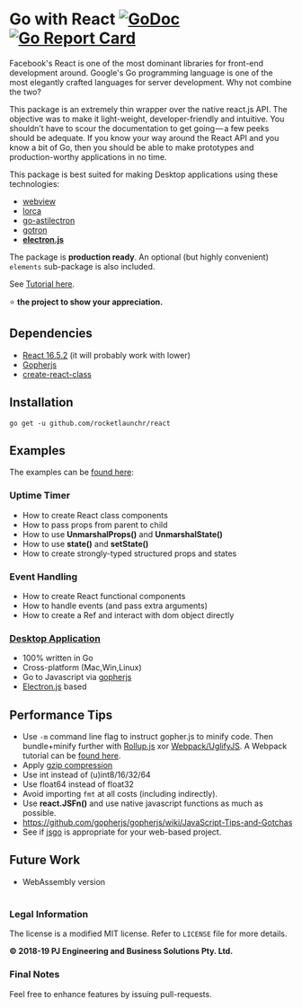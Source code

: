# Go with React [![GoDoc](http://godoc.org/github.com/rocketlaunchr/react?status.svg)](http://godoc.org/github.com/rocketlaunchr/react) [![Go Report Card](https://goreportcard.com/badge/github.com/rocketlaunchr/react)](https://goreportcard.com/report/github.com/rocketlaunchr/react)

Facebook's React is one of the most dominant libraries for front-end development around. Google's Go programming language is one of the most elegantly crafted languages for server development. Why not combine the two?

This package is an extremely thin wrapper over the native react.js API. The objective was to make it light-weight, developer-friendly and intuitive. You shouldn’t have to scour the documentation to get going — a few peeks should be adequate. If you know your way around the React API and you know a bit of Go, then you should be able to make prototypes and production-worthy applications in no time.

This package is best suited for making Desktop applications using these technologies:

-   [webview](https://github.com/zserge/webview)
-   [lorca](https://github.com/zserge/lorca)
-   [go-astilectron](https://github.com/asticode/go-astilectron)
-   [gotron](https://github.com/Equanox/gotron)
-   **[electron.js](https://electronjs.org/)**

The package is **production ready**. An optional (but highly convenient) `elements` sub-package is also included.

See [Tutorial here](https://medium.com/@rocketlaunchr.cloud/go-with-react-de5ee4f01df9).

⭐ **the project to show your appreciation.**

## Dependencies

-   [React 16.5.2](https://www.npmjs.com/package/react) (it will probably work with lower)
-   [Gopherjs](https://github.com/gopherjs/gopherjs)
-   [create-react-class](https://www.npmjs.com/package/create-react-class)

## Installation

```
go get -u github.com/rocketlaunchr/react
```

## Examples

The examples can be [found here](https://github.com/rocketlaunchr/react/tree/master/examples):

### Uptime Timer

-   How to create React class components
-   How to pass props from parent to child
-   How to use **UnmarshalProps()** and **UnmarshalState()**
-   How to use **state()** and **setState()**
-   How to create strongly-typed structured props and states

### Event Handling

-   How to create React functional components
-   How to handle events (and pass extra arguments)
-   How to create a Ref and interact with dom object directly

### [Desktop Application](https://github.com/rocketlaunchr/desktop-application)

-   100% written in Go
-   Cross-platform (Mac,Win,Linux)
-   Go to Javascript via [gopherjs](https://github.com/gopherjs/gopherjs)
-   [Electron.js](https://electronjs.org/) based

## Performance Tips

-   Use `-m` command line flag to instruct gopher.js to minify code. Then bundle+minify further with [Rollup.js](https://rollupjs.org) xor [Webpack/UglifyJS](https://github.com/gopherjs/gopherjs/issues/136). A Webpack tutorial can be [found here](https://medium.com/ag-grid/webpack-tutorial-understanding-how-it-works-f73dfa164f01).
-   Apply [gzip compression](https://en.wikipedia.org/wiki/HTTP_compression)
-   Use int instead of (u)int8/16/32/64
-   Use float64 instead of float32
-   Avoid importing `fmt` at all costs (including indirectly).
-   Use **react.JSFn()** and use native javascript functions as much as possible.
-   https://github.com/gopherjs/gopherjs/wiki/JavaScript-Tips-and-Gotchas
-   See if [jsgo](https://github.com/dave/jsgo) is appropriate for your web-based project.

## Future Work

-   WebAssembly version

#

### Legal Information

The license is a modified MIT license. Refer to `LICENSE` file for more details.

**© 2018-19 PJ Engineering and Business Solutions Pty. Ltd.**

### Final Notes

Feel free to enhance features by issuing pull-requests.
